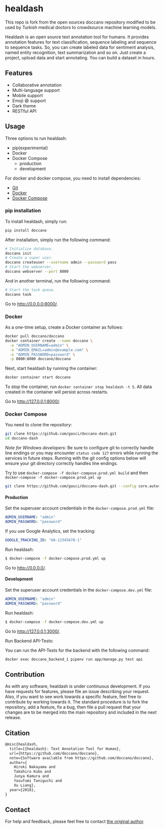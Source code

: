 <!-- <div align="center">
  <img src="https://raw.githubusercontent.com/healdash/healdash/master/docs/images/logo/healdash.png">
</div> -->

# healdash

<!-- [![Codacy Badge](https://app.codacy.com/project/badge/Grade/35ac8625a2bc4eddbff23dbc61bc6abb)](https://www.codacy.com/gh/healdash/healdash/dashboard?utm_source=github.com&amp;utm_medium=referral&amp;utm_content=healdash/healdash&amp;utm_campaign=Badge_Grade)
[![healdash CI](https://github.com/healdash/healdash/actions/workflows/ci.yml/badge.svg)](https://github.com/healdash/healdash/actions/workflows/ci.yml) -->

This repo is fork from the open sources doccano repository modified to be used by Turkish medical doctors to crowdsource machine learning models.

Healdash is an open source text annotation tool for humans. It provides annotation features for text classification, sequence labeling and sequence to sequence tasks. So, you can create labeled data for sentiment analysis, named entity recognition, text summarization and so on. Just create a project, upload data and start annotating. You can build a dataset in hours.

<!-- ## Demo

You can try the [annotation demo](http://healdash.herokuapp.com).

![Demo image](https://raw.githubusercontent.com/healdash/healdash/master/docs/images/demo/demo.gif) -->

## Features

- Collaborative annotation
- Multi-language support
- Mobile support
- Emoji :smile: support
- Dark theme
- RESTful API

## Usage

Three options to run healdash:

- pip(experimental)
- Docker
- Docker Compose
  - production
  - development

For docker and docker compose, you need to install dependencies:

- [Git](https://git-scm.com)
- [Docker](https://www.docker.com)
- [Docker Compose](https://docs.docker.com/compose)

### pip installation

To install healdash, simply run:

```bash
pip install doccano
```

After installation, simply run the following command:

```bash
# Initialize database.
doccano init
# Create a super user.
doccano createuser --username admin --password pass
# Start the webserver.
doccano webserver --port 8000
```

And in another terminal, run the following command:

```bash
# Start the task queue.
doccano task
```

Go to <http://0.0.0.0:8000/>.

### Docker

As a one-time setup, create a Docker container as follows:

```bash
docker pull doccano/doccano
docker container create --name doccano \
  -e "ADMIN_USERNAME=admin" \
  -e "ADMIN_EMAIL=admin@example.com" \
  -e "ADMIN_PASSWORD=password" \
  -p 8000:8000 doccano/doccano
```

Next, start healdash by running the container:

```bash
docker container start doccano
```

To stop the container, run `docker container stop healdash -t 5`.
All data created in the container will persist across restarts.

Go to <http://127.0.0.1:8000/>.

### Docker Compose

You need to clone the repository:

```bash
git clone https://github.com/gasci/doccano-dash.git
cd doccano-dash
```

_Note for Windows developers:_ Be sure to configure git to correctly handle line endings or you may encounter `status code 127` errors while running the services in future steps. Running with the git config options below will ensure your git directory correctly handles line endings.

Try to use ```docker-compose -f docker-compose.prod.yml build``` and then ```docker-compose -f docker-compose.prod.yml up```

```bash
git clone https://github.com/gasci/doccano-dash.git --config core.autocrlf=input
```

#### Production

Set the superuser account credentials in the `docker-compose.prod.yml` file:

```yml
ADMIN_USERNAME: "admin"
ADMIN_PASSWORD: "password"
```

If you use Google Analytics, set the tracking:

```yml
GOOGLE_TRACKING_ID: "UA-12345678-1"
```

Run healdash:

```bash
$ docker-compose -f docker-compose.prod.yml up
```

Go to <http://0.0.0.0/>.

#### Development

Set the superuser account credentials in the `docker-compose.dev.yml` file:

```yml
ADMIN_USERNAME: "admin"
ADMIN_PASSWORD: "password"
```

Run healdash:

```bash
$ docker-compose -f docker-compose.dev.yml up
```

Go to <http://127.0.0.1:3000/>.


Run Backend API-Tests:

You can run the API-Tests for the backend with the following command:
```bash
docker exec doccano_backend_1 pipenv run app/manage.py test api
```

<!-- ### Add annotators (optionally)

If you want to add annotators/annotation approvers, see [Frequently Asked Questions](./docs/faq.md)

## One-click Deployment

| Service | Button |
|---------|---|
| AWS[^1]   | [![AWS CloudFormation Launch Stack SVG Button](https://cdn.rawgit.com/buildkite/cloudformation-launch-stack-button-svg/master/launch-stack.svg)](https://console.aws.amazon.com/cloudformation/home?#/stacks/new?stackName=healdash&templateURL=https://healdash.s3.amazonaws.com/public/cloudformation/template.aws.yaml)  |
| GCP[^2] | [![GCP Cloud Run PNG Button](https://storage.googleapis.com/gweb-cloudblog-publish/images/run_on_google_cloud.max-300x300.png)](https://console.cloud.google.com/cloudshell/editor?shellonly=true&cloudshell_image=gcr.io/cloudrun/button&cloudshell_git_repo=https://github.com/healdash/healdash.git&cloudshell_git_branch=CloudRunButton)  |
| Heroku  | [![Deploy](https://www.herokucdn.com/deploy/button.svg)](https://dashboard.heroku.com/new?template=https%3A%2F%2Fgithub.com%2Fhealdash%2Fhealdash)  |

> [^1]: (1) EC2 KeyPair cannot be created automatically, so make sure you have an existing EC2 KeyPair in one region. Or [create one yourself](https://docs.aws.amazon.com/AWSEC2/latest/UserGuide/ec2-key-pairs.html#having-ec2-create-your-key-pair). (2) If you want to access healdash via HTTPS in AWS, here is an [instruction](https://github.com/healdash/healdash/wiki/HTTPS-setting-for-healdash-in-AWS).
> [^2]: Although this is a very cheap option, it is only suitable for very small teams (up to 80 concurrent requests). Read more on [Cloud Run docs](https://cloud.google.com/run/docs/concepts).

## Documentation

See [here](https://healdash.github.io/healdash/). -->

## Contribution

As with any software, healdash is under continuous development. If you have requests for features, please file an issue describing your request. Also, if you want to see work towards a specific feature, feel free to contribute by working towards it. The standard procedure is to fork the repository, add a feature, fix a bug, then file a pull request that your changes are to be merged into the main repository and included in the next release.

<!-- Here are some tips might be helpful. [How to Contribute to healdash Project](https://github.com/healdash/healdash/wiki/How-to-Contribute-to-healdash-Project) -->

## Citation

```tex
@misc{healdash,
  title={{healdash}: Text Annotation Tool for Human},
  url={https://github.com/doccano/doccano},
  note={Software available from https://github.com/doccano/doccano},
  author={
    Hiroki Nakayama and
    Takahiro Kubo and
    Junya Kamura and
    Yasufumi Taniguchi and
    Xu Liang},
  year={2018},
}
```

## Contact

For help and feedback, please feel free to contact [the original author](https://github.com/doccano).
